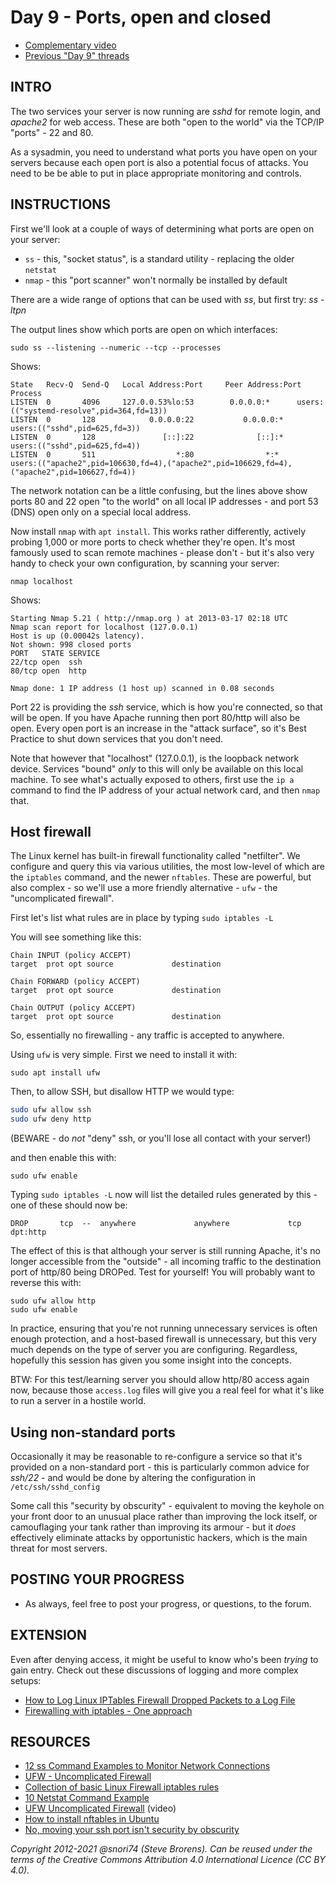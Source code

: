 # Day 9 - Ports, open and closed

* [Complementary video](https://youtu.be/47BWW-SyAa8)
* [Previous "Day 9" threads](https://www.reddit.com/r/linuxupskillchallenge/search/?q=Day%209&restrict_sr=1)

## INTRO

The two services your server is now running are *sshd* for remote login, and *apache2* for web access. These are both "open to the world" via the TCP/IP "ports" - 22 and 80.

As a sysadmin, you need to understand what ports you have open on your servers because each open port is also a potential focus of attacks. You need to be be able to put in place appropriate monitoring and controls.

## INSTRUCTIONS

First we'll look at a couple of ways of determining what ports are open on your server:

* `ss` - this, "socket status", is a standard utility - replacing the older `netstat`
* `nmap` - this "port scanner" won't normally be installed by default

There are a wide range of options that can be used with *ss*, but first try: *ss -ltpn*

The output lines show which ports are open on which interfaces:

`sudo ss --listening --numeric --tcp --processes`

Shows:

```text
State   Recv-Q  Send-Q   Local Address:Port     Peer Address:Port  Process
LISTEN  0       4096     127.0.0.53%lo:53        0.0.0.0:*      users:(("systemd-resolve",pid=364,fd=13))
LISTEN  0       128            0.0.0.0:22           0.0.0.0:*      users:(("sshd",pid=625,fd=3))
LISTEN  0       128               [::]:22              [::]:*      users:(("sshd",pid=625,fd=4))
LISTEN  0       511                  *:80                *:*      users:(("apache2",pid=106630,fd=4),("apache2",pid=106629,fd=4),("apache2",pid=106627,fd=4))
```

The network notation can be a little confusing, but the lines above show ports 80 and 22 open "to the world" on all local IP addresses - and port 53 (DNS) open only on a special local address.

Now install `nmap` with `apt install`. This works rather differently, actively probing 1,000 or more ports to check whether they're open. It's most famously used to scan remote machines - please don't - but it's also very handy to check your own configuration, by scanning your server:

`nmap localhost`

Shows:

```text
Starting Nmap 5.21 ( http://nmap.org ) at 2013-03-17 02:18 UTC
Nmap scan report for localhost (127.0.0.1)
Host is up (0.00042s latency).
Not shown: 998 closed ports
PORT   STATE SERVICE
22/tcp open  ssh
80/tcp open  http

Nmap done: 1 IP address (1 host up) scanned in 0.08 seconds
```

Port 22 is providing the *ssh* service, which is how you're connected, so that will be open. If you have Apache running then port 80/http will also be open. Every open port is an increase in the "attack surface", so it's Best Practice to shut down services that you don't need.

Note that however that "localhost" (127.0.0.1), is the loopback network device. Services "bound" _only_ to this will only be available on this local machine. To see what's actually exposed to others, first use the `ip a` command to find the IP address of your actual network card, and then `nmap` that.

## Host firewall

The Linux kernel has built-in firewall functionality called "netfilter". We configure and query this via various utilities,  the most low-level of which are the `iptables` command, and the newer `nftables`. These are powerful, but also complex - so we'll use a more friendly alternative - `ufw` - the "uncomplicated firewall".

First let's list what rules are in place by typing `sudo iptables -L`

You will see something like this:

```text
Chain INPUT (policy ACCEPT)
target  prot opt source             destination

Chain FORWARD (policy ACCEPT)
target  prot opt source             destination

Chain OUTPUT (policy ACCEPT)
target  prot opt source             destination
```

So, essentially no firewalling - any traffic is accepted to anywhere.

Using `ufw` is very simple. First we need to install it with:

`sudo apt install ufw`

Then, to allow SSH, but disallow HTTP we would type:

```bash
sudo ufw allow ssh
sudo ufw deny http
```

(BEWARE - do _not_ "deny" ssh, or you'll lose all contact with your server!)

and then enable this with:

`sudo ufw enable`

Typing `sudo iptables -L` now will list the detailed rules generated by this - one of these should now be:

```text
DROP       tcp  --  anywhere             anywhere             tcp dpt:http
```

The effect of this is that although your server is still running Apache, it's no longer accessible from the "outside" - all incoming traffic to the destination port of http/80 being DROPed. Test for yourself! You will probably want to reverse this with:

```text
sudo ufw allow http
sudo ufw enable
```

In practice, ensuring that you're not running unnecessary services is often enough protection, and a host-based firewall is unnecessary, but this very much depends on the type of server you are configuring. Regardless, hopefully this session has given you some insight into the concepts.

BTW: For this test/learning server you should allow http/80 access again now, because those `access.log` files will give you a real feel for what it's like to run a server in a hostile world.

## Using non-standard ports

Occasionally it may be reasonable to re-configure a service so that it's provided on a non-standard port - this is particularly common advice for *ssh/22* - and would be done by altering the configuration in `/etc/ssh/sshd_config`

Some call this "security by obscurity" - equivalent to moving the keyhole on your front door to an unusual place rather than improving the lock itself, or camouflaging your tank rather than improving its armour - but it *does* effectively eliminate attacks by opportunistic hackers, which is the main threat for most servers.

## POSTING YOUR PROGRESS

* As always, feel free to post your progress, or questions, to the forum.

## EXTENSION

Even after denying access, it might be useful to know who's been *trying* to gain entry. Check out these discussions of logging and more complex setups:

* [How to Log Linux IPTables Firewall Dropped Packets to a Log File](http://www.thegeekstuff.com/2012/08/iptables-log-packets/)
* [Firewalling with iptables - One approach](http://www.pettingers.org/code/firewall.html)

## RESOURCES

* [12 ss Command Examples to Monitor Network Connections](https://www.tecmint.com/ss-command-examples-in-linux/)
* [UFW - Uncomplicated Firewall](https://help.ubuntu.com/community/UFW)
* [Collection of basic Linux Firewall iptables rules](http://linuxconfig.org/collection-of-basic-linux-firewall-iptables-rules)
* [10 Netstat Command Example](http://www.thegeekstuff.com/2010/03/netstat-command-examples/)
* [UFW Uncomplicated Firewall](http://www.youtube.com/watch?v=nc3A5Dy4xE0&feature=relmfu) (video)
* [How to install nftables in Ubuntu](https://www.liquidweb.com/kb/how-to-install-nftables-in-ubuntu/)
* [No, moving your ssh port isn't security by obscurity](https://danielmiessler.com/blog/no-moving-your-ssh-port-isnt-security-by-obscurity/)

*Copyright 2012-2021 @snori74 (Steve Brorens). Can be reused under the terms of the Creative Commons Attribution 4.0 International Licence (CC BY 4.0).*
